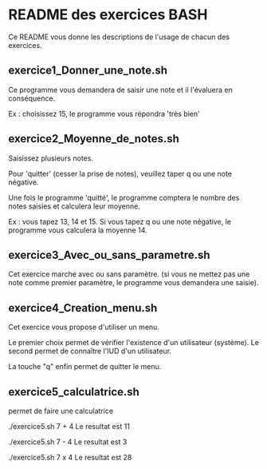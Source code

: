 # README des exercices BASH

Ce README vous donne les descriptions de l'usage de chacun des exercices.

## exercice1_Donner_une_note.sh

Ce programme vous demandera de saisir une note et il l'évaluera en conséquence.

Ex : choisissez 15, le programme vous répondra 'très bien'

## exercice2_Moyenne_de_notes.sh

Saisissez plusieurs notes. 

Pour 'quitter' (cesser la prise de notes), veuillez taper q ou une note négative.

Une fois le programme 'quitté', le programme comptera le nombre des notes saisies et calculera leur moyenne.

Ex : vous tapez 13, 14 et 15. Si vous tapez q ou une note négative, le programme vous calculera la moyenne 14.

## exercice3_Avec_ou_sans_parametre.sh

Cet exercice marche avec ou sans paramètre.
(si vous ne mettez pas une note comme premier paramètre, le programme vous demandera une saisie).

## exercice4_Creation_menu.sh

Cet exercice vous propose d'utiliser un menu.

Le premier choix permet de vérifier l'existence d'un utilisateur (système). Le second permet de connaître
l'IUD d'un utilisateur.

La touche "q" enfin permet de quitter le menu.

## exercice5_calculatrice.sh

permet de faire une calculatrice

./exercice5.sh 7 + 4
Le resultat est 11

./exercice5.sh 7 - 4
Le resultat est 3

./exercice5.sh 7 x 4
Le resultat est 28
